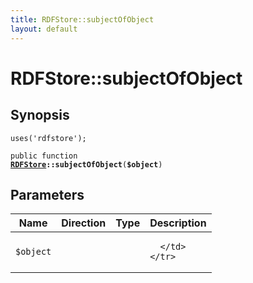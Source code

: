 ```yaml
---
title: RDFStore::subjectOfObject
layout: default
---
```


# RDFStore::subjectOfObject

## Synopsis

<code>uses('rdfstore');</code>

<code>public function <b><a href="RDFStore">RDFStore</a>::subjectOfObject</b>(<b>$object</b>)</code>

## Parameters

<table>
  <thead>
    <tr>
      <th>Name</th>
      <th>Direction</th>
      <th>Type</th>
      <th>Description</th>
    </tr>
  </thead>
  <tbody>
    <tr>
      <td><code>$object</code>
      <td><i></i></td>
      <td></td>
      <td>

      </td>
    </tr>
  </tbody>
</table>

